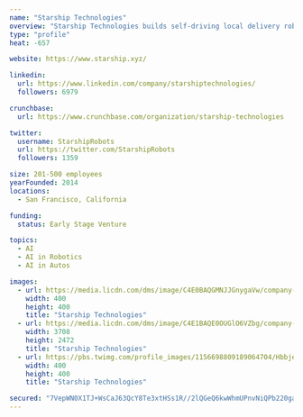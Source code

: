 ```yaml
---
name: "Starship Technologies"
overview: "Starship Technologies builds self-driving local delivery robots. We are disrupting a 2-trillion-dollar local deliveries industry."
type: "profile"
heat: -657

website: https://www.starship.xyz/

linkedin:
  url: https://www.linkedin.com/company/starshiptechnologies/
  followers: 6979

crunchbase:
  url: https://www.crunchbase.com/organization/starship-technologies

twitter:
  username: StarshipRobots
  url: https://twitter.com/StarshipRobots
  followers: 1359

size: 201-500 employees
yearFounded: 2014
locations:
  - San Francisco, California

funding:
  status: Early Stage Venture

topics:
  - AI
  - AI in Robotics
  - AI in Autos

images:
  - url: https://media.licdn.com/dms/image/C4E0BAQGMNJJGnygaVw/company-logo_400_400/0?e=1574899200&v=beta&t=A7uN5avEPTsRDxqlQt-P1jb4PmYXDgT304lio8zfd3s
    width: 400
    height: 400
    title: "Starship Technologies"
  - url: https://media.licdn.com/dms/image/C4E1BAQE0OUGlO6VZbg/company-background_10000/0?e=1566792000&v=beta&t=lY6j_ekBK-skFcXd6y5giPeCQYa0cGslBlZY3tkRfGY
    width: 3708
    height: 2472
    title: "Starship Technologies"
  - url: https://pbs.twimg.com/profile_images/1156698809189064704/HbbjesAp_400x400.png
    width: 400
    height: 400
    title: "Starship Technologies"

secured: "7VepWN0X1TJ+WsCaJ63QcY8Te3xtHSs1R//2lQGeQ6kwWhmUPnvNiQPb220gaaRm0ckHxN3h/G702k7naT9QIxtV+j9EHGLmoa1b3jfrX04Plxrt7AVP0s7H9545mUR6VY0hVr2JARF+GdDpmHI8yvdMtSEHHazXJ15ybtBxrlE/GmDipTCdbzLb+FzpblaRoX4W36CwKZ9mSAm7903hO2DDXpZxv/KAC2BWiN5kxNCkGfVEw1V7bk2UzgxaSP0l3Z6rIAX1X9gte8xpw2Aed+Ld2vjSYJkdxCBu4RJK4dGdeW5K8NAXJVJ9UwxD/hLZ;hwBMhW8PqM0ExjJOv6W9rQ=="
---
```



